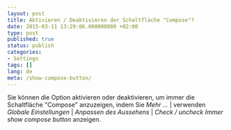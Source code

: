 ```yaml
---
layout: post
title: Aktivieren / Deaktivieren der Schaltfläche "Compose"?
date: 2015-03-11 13:29:06.000000000 +02:00
type: post
published: true
status: publish
categories:
- Settings
tags: []
lang: de
meta: /show-compose-button/
---
```


Sie können die Option aktivieren oder deaktivieren, um immer die Schaltfläche "Compose" anzuzeigen, indem Sie *Mehr ...* \| verwenden *Globale Einstellungen* \| *Anpassen des Aussehens* \| *Check / uncheck Immer show compose button* anzeigen.
